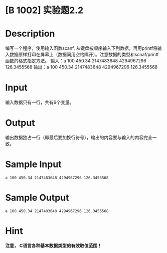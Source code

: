 # [B 1002] 实验题2.2

# Description

编写一个程序，使用输入函数scanf, 从键盘按顺序输入下列数据，再用printf将输入数据原样打印在屏幕上（数据间用空格隔开）。注意数据的类型和scnaf/printf 函数的格式指定方法。
输入：a 100 450.34 2147483648 4294967296 126.3455568
输出：a 100 450.34 2147483648 4294967296 126.3455568

# Input

输入数据只有一行，共有6个变量。

# Output

输出数据独占一行（即最后要加换行符号），输出的内容要与输入的内容完全一致。

# Sample Input

```
a 100 450.34 2147483648 4294967296 126.3455568
```

# Sample Output

```
a 100 450.34 2147483648 4294967296 126.3455568
```

# Hint
 **注意， C语言各种基本数据类型的有效取值范围！**

 